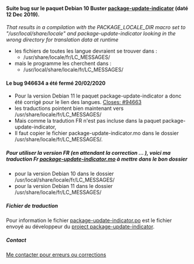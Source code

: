 
#### Suite bug sur le paquet Debian 10 Buster [ package-update-indicator](https://bugs.debian.org/cgi-bin/bugreport.cgi?bug=946634 "package-update-indicator is compiled with the wrong prefix") (daté 12 Dec 2019).
 *That results in a compilation with the PACKAGE_LOCALE_DIR macro set to "/usr/local/share/locale" and package-update-indicator looking in the wrong directory for translation data at runtime*

 - les fichiers de toutes les langue devraient se trouver dans :
   * /usr/share/locale/fr/LC_MESSAGES/
 - mais le programme les cherchent dans :
   * /usr/local/share/locale/fr/LC_MESSAGES/
   
#### Le bug 946634 a été fermé 20/02/2020
 * Pour la version Debian 11 le paquet package-update-indicator a donc été corrigé pour le lien des langues. [ Closes: #94663](https://salsa.debian.org/pkgutopia-team/package-update-indicator/-/commit/ed0dc539f4fd8867b235f6f2bf150d5d61f9001a "Run make explicitly to account for hand-made Makefile vars (Closes: #946634)") 
 * les traductions pointent bien maintenant vers /usr/share/locale/fr/LC_MESSAGES/
 * Mais comme la tradution FR n'est pas incluse dans la paquet package-update-indicator, 
 * Il faut copier le fichier package-update-indicator.mo dans le dossier /usr/share/locale/fr/LC_MESSAGES/.


##### Pour utiliser la version FR (en attendant la correction ... ), voici ma traduction Fr [package-update-indicator.mo](https://github.com/Bozosoft/demogit/blob/master/prg/lang/package-update-indicator.mo "fichier de langue : package-update-indicator.mo - Cliquez sur le bouton Download pour le télécharger") à mettre dans le bon dossier 
 * pour la version Debian 10 dans le dossier /usr/local/share/locale/fr/LC_MESSAGES/
 * pour la version Debian 11 dans le dossier /usr/share/locale/fr/LC_MESSAGES/

##### Fichier de traduction
  Pour information le fichier [package-update-indicator.po](https://github.com/Bozosoft/demogit/blob/master/prg/lang/package-update-indicator.po "fichier de langue : package-update-indicator.po - base de traduction") est le fichier envoyé au développeur du [project package-update-indicator](https://hg.guido-berhoerster.org/projects/package-update-indicator/ "logs du projet").


##### Contact
 [Me contacter pour erreurs ou corrections](http://jc.etiemble.free.fr/ "Site Web perso")
